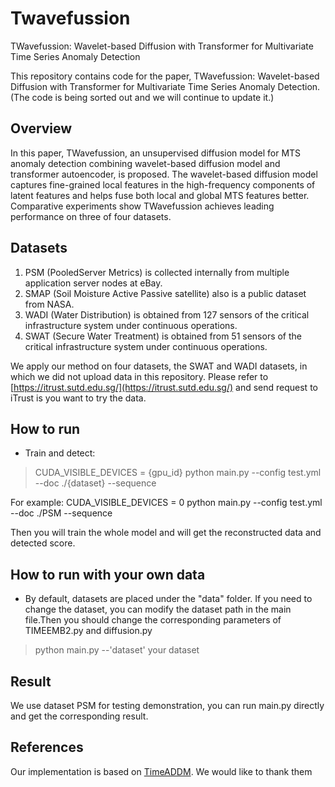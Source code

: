 # Twavefussion
TWavefussion: Wavelet-based Diffusion with Transformer for Multivariate Time Series Anomaly Detection

This repository contains code for the paper, TWavefussion: Wavelet-based Diffusion with Transformer for Multivariate Time Series Anomaly Detection.
(The code is being sorted out and we will continue to update it.)

##  Overview

In this paper, TWavefussion, an unsupervised diffusion model for MTS anomaly detection combining wavelet-based diffusion model and transformer autoencoder, is proposed. The wavelet-based diffusion model captures fine-grained local features in the high-frequency components of latent features and helps fuse both local and global MTS features better. Comparative experiments show TWavefussion achieves leading performance on three of four datasets.

## Datasets

1. PSM (PooledServer Metrics) is collected internally from multiple application server nodes at eBay.
2. SMAP (Soil Moisture Active Passive satellite) also is a public dataset from NASA. 
3. WADI (Water Distribution) is obtained from 127 sensors of the critical infrastructure system under continuous operations. 
4. SWAT (Secure Water Treatment) is obtained from 51 sensors of the critical infrastructure system under continuous operations. 

We apply our method on four datasets, the SWAT and WADI datasets, in which we did not upload data in this repository. Please refer to [https://itrust.sutd.edu.sg/](https://itrust.sutd.edu.sg/) and send request to iTrust is you want to try the data.

## How to run

- Train and detect:

> CUDA_VISIBLE_DEVICES = {gpu_id} python main.py  --config test.yml  --doc ./{dataset}  --sequence

For example: CUDA_VISIBLE_DEVICES = 0 python main.py  --config test.yml  --doc ./PSM  --sequence

Then you will train the whole model and will get the reconstructed data and detected score.

## How to run with your own data

- By default, datasets are placed under the "data" folder. If you need to change the dataset, you can modify the dataset path  in the main file.Then you should change the corresponding parameters of TIMEEMB2.py and diffusion.py

> python main.py  --'dataset'  your dataset

## Result

We  use dataset PSM for testing demonstration, you can run main.py directly and get the corresponding result.

## References
Our implementation is based on [TimeADDM](https://github.com/Hurongyao/TIMEADDM). We would like to thank them
